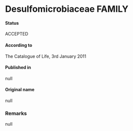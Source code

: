 Desulfomicrobiaceae FAMILY
=======

#### Status
ACCEPTED

#### According to
The Catalogue of Life, 3rd January 2011

#### Published in
null

#### Original name
null

### Remarks
null